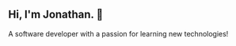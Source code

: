 <h2>Hi, I'm Jonathan. 👋</h2>
<div>
  A software developer with a passion for learning new technologies!
</div>

